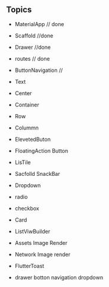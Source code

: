  ## Topics 
 - MaterialApp     // done
 - Scaffold        //done
 - Drawer         //done
 - routes              // done
 - ButtonNavigation        //
 - Text
 - Center
 - Container
 - Row 
 - Colummn
 - ElevetedButon 
 - FloatingAction Button 
 - LisTile
 - Sacfolld SnackBar
 - Dropdown
 - radio 
 - checkbox 
 - Card 
 - ListViwBuilder
 - Assets Image Render
 - Network Image render
 - FlutterToast
 
 - drawer botton navigation dropdown 